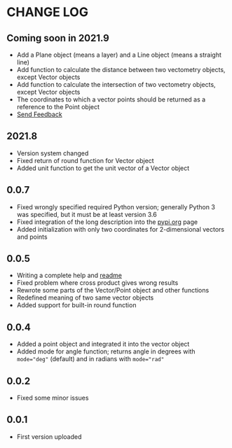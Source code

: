 
# CHANGE LOG

## Coming soon in 2021.9

* Add a Plane object (means a layer) and a Line object (means a straight line)
* Add function to calculate the distance between two vectometry objects, except Vector objects
* Add function to calculate the intersection of two vectometry objects, except Vector objects
* The coordinates to which a vector points should be returned as a reference to the Point object
* [Send Feedback](https://forms.office.com/r/CbG2G1aCDf)

## 2021.8

* Version system changed
* Fixed return of round function for Vector object
* Added unit function to get the unit vector of a Vector object

## 0.0.7

* Fixed wrongly specified required Python version; generally Python 3 was specified, but it must be at least version 3.6
* Fixed integration of the long description into the [pypi.org](https://pypi.org/project/vectometry/) page
* Added initialization with only two coordinates for 2-dimensional vectors and points

## 0.0.5

* Writing a complete help and [readme](README.md)
* Fixed problem where cross product gives wrong results
* Rewrote some parts of the Vector/Point object and other functions
* Redefined meaning of two same vector objects
* Added support for built-in round function

## 0.0.4

* Added a point object and integrated it into the vector object
* Added mode for angle function; returns angle in degrees with `mode="deg"` (default) and in radians with `mode="rad"`

## 0.0.2

* Fixed some minor issues

## 0.0.1

* First version uploaded

